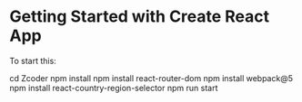 # Getting Started with Create React App

To start this:

cd Zcoder
npm install
npm install react-router-dom
npm install webpack@5
npm install react-country-region-selector
npm run start
